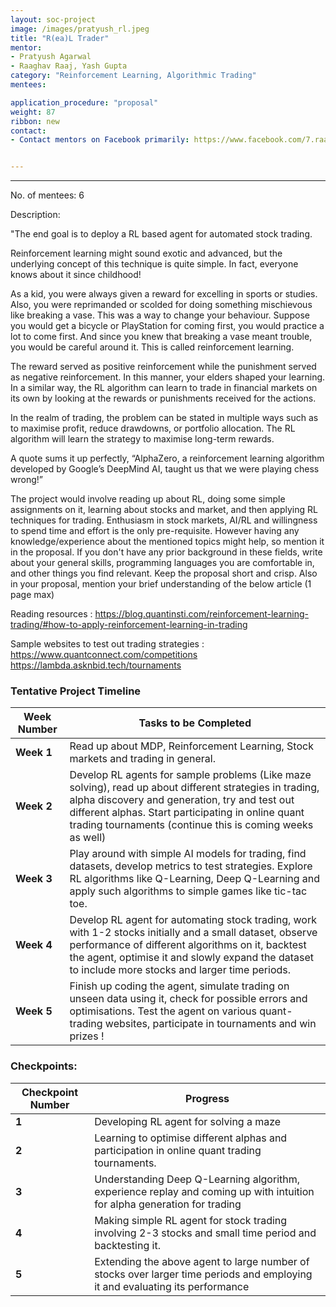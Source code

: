 ```yaml
---
layout: soc-project
image: /images/pratyush_rl.jpeg
title: "R(ea)L Trader"
mentor: 
- Pratyush Agarwal
- Raaghav Raaj, Yash Gupta
category: "Reinforcement Learning, Algorithmic Trading"
mentees:

application_procedure: "proposal" 
weight: 87
ribbon: new
contact:
- Contact mentors on Facebook primarily: https://www.facebook.com/7.raaghav.raaj  https://www.facebook.com/pratyush.agarwal.7505  https://www.facebook.com/profile.php?id=100007640195296  After selection of the mentees, we'll form whatsapp group and slack channel. 


---
```


---


No. of mentees: 6

Description:

"The end goal is to deploy a RL based agent for automated stock trading.

Reinforcement learning might sound exotic and advanced, but the underlying concept of this technique is quite simple. In fact, everyone knows about it since childhood!

As a kid, you were always given a reward for excelling in sports or studies. Also, you were reprimanded or scolded for doing something mischievous like breaking a vase. This was a way to change your behaviour. Suppose you would get a bicycle or PlayStation for coming first, you would practice a lot to come first. And since you knew that breaking a vase meant trouble, you would be careful around it. This is called reinforcement learning.

The reward served as positive reinforcement while the punishment served as negative reinforcement. In this manner, your elders shaped your learning. In a similar way, the RL algorithm can learn to trade in financial markets on its own by looking at the rewards or punishments received for the actions.

In the realm of trading, the problem can be stated in multiple ways such as to maximise profit, reduce drawdowns, or portfolio allocation. The RL algorithm will learn the strategy to maximise long-term rewards.

A quote sums it up perfectly, “AlphaZero, a reinforcement learning algorithm developed by Google’s DeepMind AI, taught us that we were playing chess wrong!”

The project would involve reading up about RL, doing some simple assignments on it, learning about stocks and market, and then applying RL techniques for trading.
Enthusiasm in stock markets, AI/RL and willingness to spend time and effort is the only pre-requisite. However having any knowledge/experience about the mentioned topics might help, so mention it in the proposal. If you don't have any prior background in these fields, write about your general skills, programming languages you are comfortable in, and other things you find relevant. Keep the proposal short and crisp. Also in your proposal, mention your brief understanding of the below article (1 page max)

Reading resources : https://blog.quantinsti.com/reinforcement-learning-trading/#how-to-apply-reinforcement-learning-in-trading

Sample websites to test out trading strategies : https://www.quantconnect.com/competitions
https://lambda.asknbid.tech/tournaments


<!--break-->

<!--break-->
### Tentative Project Timeline


|Week Number  | Tasks to be Completed|
|--- | --- | 
|**Week 1** |Read up about MDP, Reinforcement Learning, Stock markets and trading in general.  |
|**Week 2** | Develop RL agents for sample problems (Like maze solving), read up about different strategies in trading, alpha discovery and generation, try and test out different alphas. Start participating in online quant trading tournaments (continue this is coming weeks as well)|
|**Week 3** |Play around with simple AI models for trading, find datasets, develop metrics to test strategies. Explore RL algorithms like Q-Learning, Deep Q-Learning and apply such algorithms to simple games like tic-tac toe. |
|**Week 4** | Develop RL agent for automating stock trading, work with 1-2 stocks initially and a small dataset, observe performance of different algorithms on it, backtest the agent, optimise it and slowly expand the dataset to include more stocks and larger time periods. |
|**Week 5** | Finish up coding the agent, simulate trading on unseen data using it, check for possible errors and optimisations. Test the agent on various quant-trading websites, participate in tournaments and win prizes ! |


### Checkpoints:
<!--break-->

|Checkpoint Number  | Progress|
|--- | --- | 
|**1** |Developing RL agent for solving a maze|
|**2** |Learning to optimise different alphas and participation in online quant trading tournaments.|
|**3** |Understanding Deep Q-Learning algorithm, experience replay and coming up with intuition for alpha generation for trading|
|**4** |Making simple RL agent for stock trading involving 2-3 stocks and small time period and backtesting it.|
|**5** |Extending the above agent to large number of stocks over larger time periods and employing it and evaluating its performance|

<!--break-->